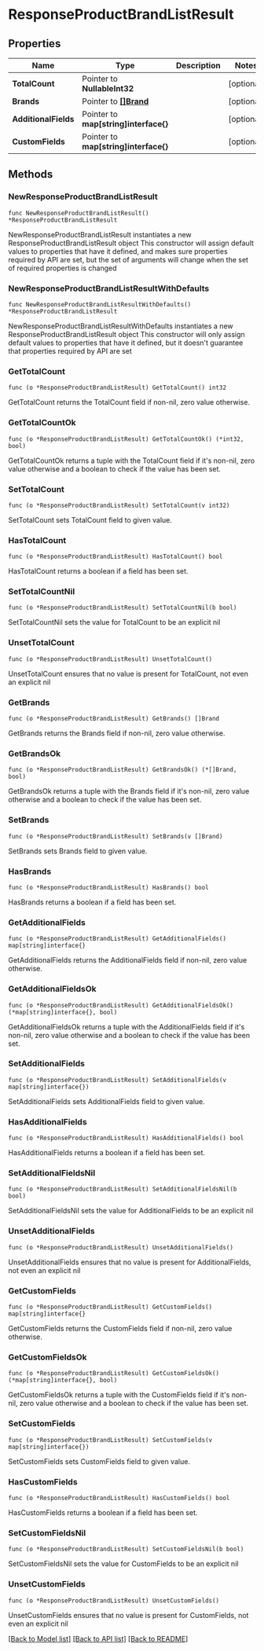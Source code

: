 # ResponseProductBrandListResult

## Properties

Name | Type | Description | Notes
------------ | ------------- | ------------- | -------------
**TotalCount** | Pointer to **NullableInt32** |  | [optional] 
**Brands** | Pointer to [**[]Brand**](Brand.md) |  | [optional] 
**AdditionalFields** | Pointer to **map[string]interface{}** |  | [optional] 
**CustomFields** | Pointer to **map[string]interface{}** |  | [optional] 

## Methods

### NewResponseProductBrandListResult

`func NewResponseProductBrandListResult() *ResponseProductBrandListResult`

NewResponseProductBrandListResult instantiates a new ResponseProductBrandListResult object
This constructor will assign default values to properties that have it defined,
and makes sure properties required by API are set, but the set of arguments
will change when the set of required properties is changed

### NewResponseProductBrandListResultWithDefaults

`func NewResponseProductBrandListResultWithDefaults() *ResponseProductBrandListResult`

NewResponseProductBrandListResultWithDefaults instantiates a new ResponseProductBrandListResult object
This constructor will only assign default values to properties that have it defined,
but it doesn't guarantee that properties required by API are set

### GetTotalCount

`func (o *ResponseProductBrandListResult) GetTotalCount() int32`

GetTotalCount returns the TotalCount field if non-nil, zero value otherwise.

### GetTotalCountOk

`func (o *ResponseProductBrandListResult) GetTotalCountOk() (*int32, bool)`

GetTotalCountOk returns a tuple with the TotalCount field if it's non-nil, zero value otherwise
and a boolean to check if the value has been set.

### SetTotalCount

`func (o *ResponseProductBrandListResult) SetTotalCount(v int32)`

SetTotalCount sets TotalCount field to given value.

### HasTotalCount

`func (o *ResponseProductBrandListResult) HasTotalCount() bool`

HasTotalCount returns a boolean if a field has been set.

### SetTotalCountNil

`func (o *ResponseProductBrandListResult) SetTotalCountNil(b bool)`

 SetTotalCountNil sets the value for TotalCount to be an explicit nil

### UnsetTotalCount
`func (o *ResponseProductBrandListResult) UnsetTotalCount()`

UnsetTotalCount ensures that no value is present for TotalCount, not even an explicit nil
### GetBrands

`func (o *ResponseProductBrandListResult) GetBrands() []Brand`

GetBrands returns the Brands field if non-nil, zero value otherwise.

### GetBrandsOk

`func (o *ResponseProductBrandListResult) GetBrandsOk() (*[]Brand, bool)`

GetBrandsOk returns a tuple with the Brands field if it's non-nil, zero value otherwise
and a boolean to check if the value has been set.

### SetBrands

`func (o *ResponseProductBrandListResult) SetBrands(v []Brand)`

SetBrands sets Brands field to given value.

### HasBrands

`func (o *ResponseProductBrandListResult) HasBrands() bool`

HasBrands returns a boolean if a field has been set.

### GetAdditionalFields

`func (o *ResponseProductBrandListResult) GetAdditionalFields() map[string]interface{}`

GetAdditionalFields returns the AdditionalFields field if non-nil, zero value otherwise.

### GetAdditionalFieldsOk

`func (o *ResponseProductBrandListResult) GetAdditionalFieldsOk() (*map[string]interface{}, bool)`

GetAdditionalFieldsOk returns a tuple with the AdditionalFields field if it's non-nil, zero value otherwise
and a boolean to check if the value has been set.

### SetAdditionalFields

`func (o *ResponseProductBrandListResult) SetAdditionalFields(v map[string]interface{})`

SetAdditionalFields sets AdditionalFields field to given value.

### HasAdditionalFields

`func (o *ResponseProductBrandListResult) HasAdditionalFields() bool`

HasAdditionalFields returns a boolean if a field has been set.

### SetAdditionalFieldsNil

`func (o *ResponseProductBrandListResult) SetAdditionalFieldsNil(b bool)`

 SetAdditionalFieldsNil sets the value for AdditionalFields to be an explicit nil

### UnsetAdditionalFields
`func (o *ResponseProductBrandListResult) UnsetAdditionalFields()`

UnsetAdditionalFields ensures that no value is present for AdditionalFields, not even an explicit nil
### GetCustomFields

`func (o *ResponseProductBrandListResult) GetCustomFields() map[string]interface{}`

GetCustomFields returns the CustomFields field if non-nil, zero value otherwise.

### GetCustomFieldsOk

`func (o *ResponseProductBrandListResult) GetCustomFieldsOk() (*map[string]interface{}, bool)`

GetCustomFieldsOk returns a tuple with the CustomFields field if it's non-nil, zero value otherwise
and a boolean to check if the value has been set.

### SetCustomFields

`func (o *ResponseProductBrandListResult) SetCustomFields(v map[string]interface{})`

SetCustomFields sets CustomFields field to given value.

### HasCustomFields

`func (o *ResponseProductBrandListResult) HasCustomFields() bool`

HasCustomFields returns a boolean if a field has been set.

### SetCustomFieldsNil

`func (o *ResponseProductBrandListResult) SetCustomFieldsNil(b bool)`

 SetCustomFieldsNil sets the value for CustomFields to be an explicit nil

### UnsetCustomFields
`func (o *ResponseProductBrandListResult) UnsetCustomFields()`

UnsetCustomFields ensures that no value is present for CustomFields, not even an explicit nil

[[Back to Model list]](../README.md#documentation-for-models) [[Back to API list]](../README.md#documentation-for-api-endpoints) [[Back to README]](../README.md)


